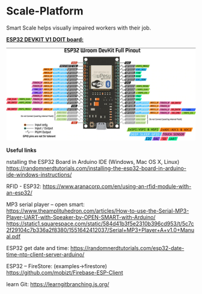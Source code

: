 # Scale-Platform
Smart Scale helps visually impaired workers with their job.

<b><u>ESP32 DEVKIT V1 DOIT board:</u></b> 

<img src="esp32 diagram.jpeg" width="600px"/>


<b>Useful links</b>

nstalling the ESP32 Board in Arduino IDE (Windows, Mac OS X, Linux)
https://randomnerdtutorials.com/installing-the-esp32-board-in-arduino-ide-windows-instructions/

RFID - ESP32:
https://www.aranacorp.com/en/using-an-rfid-module-with-an-esp32/

MP3 serial player – open smart:
https://www.theamplituhedron.com/articles/How-to-use-the-Serial-MP3-Player-UART-with-Speaker-by-OPEN-SMART-with-Arduino/
https://static1.squarespace.com/static/584d41b3f5e2310b396cd953/t/5c7c2f29104c7b336a2f8380/1551642412037/Serial+MP3+Player+A+v1.0+Manual.pdf

ESP32 get date and time:
https://randomnerdtutorials.com/esp32-date-time-ntp-client-server-arduino/

ESP32 – FireStore: (examples->firestore)
https://github.com/mobizt/Firebase-ESP-Client

learn Git:
https://learngitbranching.js.org/


